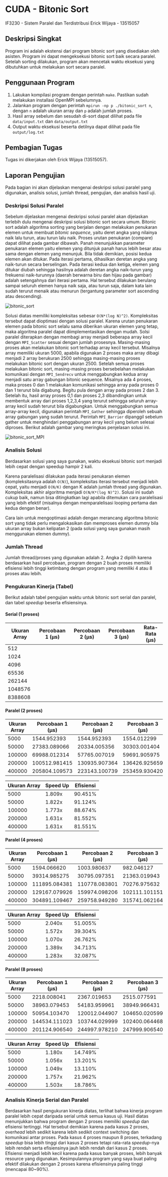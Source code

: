 # CUDA - Bitonic Sort
IF3230 - Sistem Paralel dan Terdistribusi
Erick Wijaya - 13515057

## Deskripsi Singkat
Program ini adalah ekstensi dari program bitonic sort yang disediakan oleh asisten. 
Program ini dapat mengeksekusi bitonic sort baik secara paralel. 
Setelah sorting dilakukan, program akan mencetak waktu eksekusi 
yang dibutuhkan untuk melakukan sort secara paralel. 

## Penggunaan Program
1. Lakukan kompilasi program dengan perintah ```make```. Pastikan sudah melakukan installasi OpenMPI sebelumnya. 
2. Jalankan program dengan perintah ```mpirun -np p ./bitonic_sort n```, dengan ```n``` adalah ukuran array dan ```p``` adalah jumlah proses.
3. Hasil array sebelum dan sesudah di-sort dapat dilihat pada file ```data/input.txt``` dan ```data/output.txt```
4. Output waktu eksekusi beserta detilnya dapat dilihat pada file ```output/log.txt```

## Pembagian Tugas
Tugas ini dikerjakan oleh Erick Wijaya (13515057). 

## Laporan Pengujian
Pada bagian ini akan dijelaskan mengenai deskripsi solusi paralel yang digunakan, analisis solusi, jumlah thread, pengujian, dan analisis hasil uji. 

### Deskripsi Solusi Paralel
Sebelum dijelaskan mengenai deskripsi solusi paralel akan dijelaskan terlebih dulu mengenai deskripsi solusi bitonic sort secara umum.
Bitonic sort adalah algoritma sorting yang berjalan dengan melakukan penukaran elemen untuk membuat *bitonic sequence*, yaitu deret angka 
yang nilainya naik lalu turun, atau turun lalu naik. Proses urutan penukaran (compare) dapat dilihat pada gambar dibawah. Panah 
menunjukkan parameter penukaran elemen yaitu elemen yang ditunjuk panah harus lebih besar atau sama dengan elemen yang menunjuk. 
Bila tidak demikian, posisi kedua elemen akan ditukar. Pada iterasi pertama, dihasilkan deretan angka yang naik-turun secara berselingan. 
Pada iterasi kedua dan ketiga, elemen yang ditukar diubah sehingga hasilnya adalah deretan angka naik-turun yang frekuensi naik-turunnya (daerah berwarna biru dan hijau pada gambar) adalah
setengahnya dari iterasi pertama. Hal tersebut dilakukan berulang sampai seluruh elemen hanya naik saja, atau turun saja, dalam kata lain 
sudah terurut menaik atau menurun (tergantung parameter sort ascending atau descending). 

![bitonic_sort](img/bitonic_sort.png)

Solusi diatas memiliki kompleksitas sebesar ```O(N*(log N)^2)```. Kompleksitas tersebut dapat dioptimasi dengan solusi paralel. 
Karena urutan penukaran elemen pada bitonic sort selalu sama diberikan ukuran elemen yang tetap, maka algoritma paralel dapat 
diimplementasikan dengan mudah. 
Solsi paralel diterapkan dengan membagi array menjadi beberapa array kecil dengan ```MPI_Scatter``` sesuai dengan jumlah prosesnya. 
Masing-masing proses akan melakukan bitonic sort terhadap array kecil tersebut. Misalnya array memiliki ukuran 5000, apabila digunakan 
2 proses maka array dibagi menjadi 2 array berukuran 2500 sehingga masing-masing proses melakukan bitonic sort dengan ukuran 2500. 
Setelah semua proses melakukan bitonic sort, masing-masing proses bersebelahan melakukan komunikasi dengan ```MPI_Sendrecv``` untuk 
menggabungkan kedua array menjadi satu array gabungan bitonic sequence. Misalnya ada 4 proses, maka proses 0 dan 1 melakukan komunikasi 
sehingga array pada proses 0 dan 1 terurut bila digabung. Begitu pula dengan array pada proses 2 dan 3. Setelah itu, hasil array proses 0,1 
dan proses 2,3 dibandingkan untuk membentuk array dari proses 1,2,3,4 yang terurut sehingga seluruh array-array kecil sudah terurut bila 
digabungkan. Untuk menggabungkan semua array-array kecil, digunakan perintah ```MPI_Gather``` sehingga diperoleh sebuah array gabungan 
yang sudah terurut. Perintah ```MPI_Barrier``` dipanggil sebelum gather untuk menghindari penggabungan array kecil yang belum selesai 
diproses. Berikut adalah gambar yang meringkas penjelasan solusi ini. 

![bitonic_sort_MPI](img/bitonic_MPI.png)

### Analisis Solusi
Berdasarkan solusi yang saya gunakan, waktu eksekusi bitonic sort menjadi lebih cepat dengan speedup hampir 2 kali. 

Karena paralelisasi dilakukan pada iterasi 
penukaran elemen (kompleksitasnya adalah ```O(N)```), kompleksitas iterasi tersebut menjadi lebih cepat, yaitu menjadi 
```O(N/K)``` dengan K adalah jumlah thread yang digunakan. Kompleksitas akhir algoritma menjadi ```O(N/K*(log N)^2)```. 
Solusi ini sudah cukup baik, namun bisa ditingkatkan lagi apabila ditemukan cara paralelisasi yang lebih efektif 
(misalnya dengan memparalelisasi looping pertama dan kedua dengan benar). 

Cara lain untuk mengoptimasi adalah dengan merancang algoritma bitonic sort 
yang tidak perlu mengalokasikan dan memproses elemen dummy bila ukuran array bukan kelipatan 2 (pada solusi yang saya gunakan masih 
menggunakan elemen dummy). 

### Jumlah Thread
Jumlah thread/proses yang digunakan adalah 2. Angka 2 dipilih karena berdasarkan hasil percobaan, program dengan 2 buah 
proses memiliki efisiensi lebih tinggi ketimbang dengan program yang memiliki 4 atau 8 proses atau lebih. 

### Pengukuran Kinerja (Tabel)
Berikut adalah tabel pengujian waktu untuk bitonic sort serial dan paralel, dan tabel *speedup* beserta efisiensinya.

#### Serial (1 proses)
| **Ukuran Array** | **Percobaan 1 (μs)** | **Percobaan 2 (μs)** | **Percobaan 3 (μs)** | **Rata-Rata (μs)** |
| ------------ | -------------------- | -------------------- | -------------------- | ------------------ |
| 512     |  |  |  |  |
| 1024    |  |  |  |  |
| 4096    |  |  |  |  |
| 65536   |  |  |  |  |
| 262144  |  |  |  |  |
| 1048576 |  |  |  |  |
| 8388608 |  |  |  |  |

#### Paralel (2 proses) 
| **Ukuran Array** | **Percobaan 1 (μs)** | **Percobaan 2 (μs)** | **Percobaan 3 (μs)** | **Percobaan 4 (μs)** | **Percobaan 5 (μs)** | **Rata-Rata (μs)** |
| ------------ | ------------------------ | -------------------- | -------------------- | -------------------- | -------------------- | ------------------ |
| 5000   | 1544.952393    | 1544.952393    | 1554.012299    | 1549.959183    | 1544.952393    | 1547.765732   | 
| 50000  | 27383.089066   | 20334.005356   | 30303.001404   | 30339.002609   | 18886.089325   | 25449.037552  | 
| 100000 | 69988.012314   | 57765.007019   | 59691.905975   | 44879.913330   | 59796.094894   | 58424.186706  | 
| 200000 | 100512.981415  | 130935.907364  | 136426.925659  | 118865.966797  | 113991.022110  | 120146.560669 | 
| 400000 | 205804.109573  | 223143.100739  | 253459.930420  | 247253.894806  | 218801.975250  | 229692.602158 | 

| **Ukuran Array** | **Speed Up** | **Efisiensi** |
| ---------------- | ------------ | ------------- |
| 5000             |    1.809x    |   90.451%    |
| 50000            |    1.822x    |   91.124%    |
| 100000           |    1.773x    |   88.674%    |
| 200000           |    1.631x    |   81.552%    |
| 400000           |    1.631x    |   81.551%    |

#### Paralel (4 proses) 
| **Ukuran Array** | **Percobaan 1 (μs)** | **Percobaan 2 (μs)** | **Percobaan 3 (μs)** | **Percobaan 4 (μs)** | **Percobaan 5 (μs)** | **Rata-Rata (μs)** |
| ------------ | ------------------------ | -------------------- | -------------------- | -------------------- | -------------------- | ------------------ |
| 5000   | 1594.066620    | 1003.980637    | 982.046127     | 989.913940     | 2291.917801    | 1372.385025   |
| 50000  | 39314.985275   | 30795.097351   | 21363.019943   | 23847.103119   | 32182.931900   | 29500.627518  |
| 100000 | 111895.084381  | 110778.083801  | 70276.975632   | 77461.957932   | 113548.040390  | 96792.028427  |
| 200000 | 129167.079926  | 159974.098206  | 102111.101151  | 190342.903137  | 124057.054520  | 141130.447388 |
| 400000 | 304891.109467  | 259758.949280  | 315741.062164  | 269983.053207  | 293365.001678  | 288747.835159 |

| **Ukuran Array** | **Speed Up** | **Efisiensi** |
| ---------------- | ------------ | ------------- |
| 5000             |    2.040x    |   51.005%    |
| 50000            |    1.572x    |   39.304%    |
| 100000           |    1.070x    |   26.762%    |
| 200000           |    1.389x    |   34.713%    |
| 400000           |    1.283x    |   32.087%    |

#### Paralel (8 proses) 
| **Ukuran Array** | **Percobaan 1 (μs)** | **Percobaan 2 (μs)** | **Percobaan 3 (μs)** | **Percobaan 4 (μs)** | **Percobaan 5 (μs)** | **Rata-Rata (μs)** |
| ------------ | ------------------------ | -------------------- | -------------------- | -------------------- | -------------------- | ------------------ |
| 5000   | 2218.008041    | 2367.019653    | 2515.077591    | 2334.117889    | 2430.915833    | 2373.027801   |
| 50000  | 38963.079453   | 54183.959961   | 38949.966431   | 33972.024918   | 53514.003754   | 43916.606903  |
| 100000 | 50954.103470   | 120012.044907  | 104650.020599  | 101023.912430  | 117316.961288  | 98791.408539  |
| 200000 | 144534.111023  | 103744.029999  | 102400.064468  | 102796.077728  | 104211.091995  | 111537.075043 |
| 400000 | 201124.906540  | 244997.978210  | 247999.906540  | 270179.033279  | 268702.983856  | 246600.961685 |

| **Ukuran Array** | **Speed Up** | **Efisiensi** |
| ---------------- | ------------ | ------------- |
| 5000             |    1.180x    |   14.749%    |
| 50000            |    1.056x    |   13.201%    |
| 100000           |    1.049x    |   13.110%    |
| 200000           |    1.757x    |   21.962%    |
| 400000           |    1.503x    |   18.786%    |

### Analisis Kinerja Serial dan Paralel
Berdasarkan hasil pengukuran kinerja diatas, terlihat bahwa kinerja program paralel lebih cepat daripada serial untuk semua kasus uji. 
Hasil diatas menunjukkan bahwa program dengan 2 proses memiliki *speedup* dan efisiensi tertinggi. Hal tersebut demikian karena 
pada kasus 2 proses, *overhead* lebih sedikit karena lebih sedikit context switching dan komunikasi antar proses. 
Pada kasus 4 proses maupun 8 proses, terkadang *speedup* bisa lebih tinggi dari kasus 2 proses tetapi rata-rata *speedup*-nya lebih 
rendah serta efisiensinya jauh lebih rendah dari kasus 2 proses. Efisiensi menjadi lebih kecil karena pada kasus banyak proses, lebih 
banyak resource yang digunakan. Kesimpulannya program yang saya buat paling efektif dilakukan dengan 2 proses karena efisiensinya paling 
tinggi (mencapai 80~90%). 